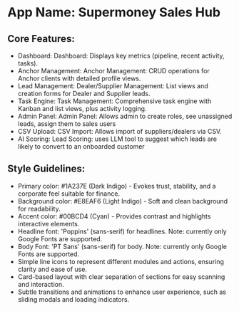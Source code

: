 # **App Name**: Supermoney Sales Hub

## Core Features:

- Dashboard: Dashboard: Displays key metrics (pipeline, recent activity, tasks).
- Anchor Management: Anchor Management: CRUD operations for Anchor clients with detailed profile views.
- Lead Management: Dealer/Supplier Management: List views and creation forms for Dealer and Supplier leads.
- Task Engine: Task Management: Comprehensive task engine with Kanban and list views, plus activity logging.
- Admin Panel: Admin Panel: Allows admin to create roles, see unassigned leads, assign them to sales users
- CSV Upload: CSV Import: Allows import of suppliers/dealers via CSV.
- AI Scoring: Lead Scoring: uses LLM tool to suggest which leads are likely to convert to an onboarded customer

## Style Guidelines:

- Primary color: #1A237E (Dark Indigo) - Evokes trust, stability, and a corporate feel suitable for finance.
- Background color: #E8EAF6 (Light Indigo) - Soft and clean background for readability.
- Accent color: #00BCD4 (Cyan) - Provides contrast and highlights interactive elements.
- Headline font: 'Poppins' (sans-serif) for headlines. Note: currently only Google Fonts are supported.
- Body Font: 'PT Sans' (sans-serif) for body. Note: currently only Google Fonts are supported.
- Simple line icons to represent different modules and actions, ensuring clarity and ease of use.
- Card-based layout with clear separation of sections for easy scanning and interaction.
- Subtle transitions and animations to enhance user experience, such as sliding modals and loading indicators.